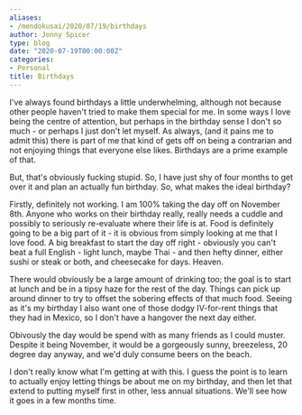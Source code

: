 ```yaml
---
aliases:
- /mendokusai/2020/07/19/birthdays
author: Jonny Spicer
type: blog
date: "2020-07-19T00:00:00Z"
categories:
- Personal
title: Birthdays
---
```

I've always found birthdays a little underwhelming, although not because other people haven't tried to make them special for me. In some ways I love being the centre of
attention, but perhaps in the birthday sense I don't so much - or perhaps I just don't let myself. As always, (and it pains me to admit this) there is part of me that kind of
gets off on being a contrarian and not enjoying things that everyone else likes. Birthdays are a prime example of that.

But, that's obviously fucking stupid. So, I have just shy of four months to get over it and plan an actually fun birthday. So, what makes the ideal birthday?

Firstly, definitely not working. I am 100% taking the day off on November 8th. Anyone who works on their birthday really, really needs a cuddle and possibly to seriously re-evaluate
where their life is at. Food is definitely going to be a big part of it - it is obvious from simply looking at me that I love food. A big breakfast to start the day off right -
obviously you can't beat a full English - light lunch, maybe Thai - and then hefty dinner, either sushi or steak or both, and cheesecake for days. Heaven.

There would obviously be a large amount of drinking too; the goal is to start at lunch and be in a tipsy haze for the rest of the day. Things can pick up around dinner to try to offset
the sobering effects of that much food. Seeing as it's my birthday I also want one of those dodgy IV-for-rent things that they had in Mexico, so I don't have a hangover the next day
either.

Obivously the day would be spend with as many friends as I could muster. Despite it being November, it would be a gorgeously sunny, breezeless, 20 degree day anyway, and we'd duly
consume beers on the beach.

I don't really know what I'm getting at with this. I guess the point is to learn to actually enjoy letting things be about me on my birthday, and then let that extend to putting myself
first in other, less annual situations. We'll see how it goes in a few months time.
